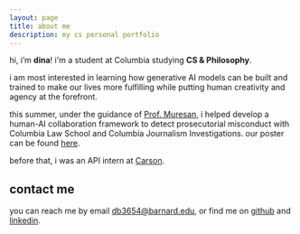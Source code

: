```yaml
---
layout: page
title: about me
description: my cs personal portfolio
---
```


hi, i’m **dina**! i'm a student at Columbia studying **CS & Philosophy**.

i am most interested in learning how generative AI models can be built and trained to make our lives more fulfilling while putting human creativity and agency at the forefront.

this summer, under the guidance of [Prof. Muresan](https://www.cs.columbia.edu/~smara/), i helped develop a human-AI collaboration framework to detect prosecutorial misconduct with Columbia Law School and Columbia Journalism Investigations. our poster can be found [here](/assets/improperconduct.pdf).

before that, i was an API intern at [Carson](https://www.carson.live/).

## contact me

you can reach me by email [db3654@barnard.edu](mailto:db3654@barnard.edu), or find me on [github](https://github.com/dinablachman) and [linkedin](https://www.linkedin.com/in/dinablachman/).

<script>
document.querySelectorAll('.transform-link').forEach(link => {
    link.addEventListener('click', function() {
        const original = this.dataset.original;
        const transformed = this.dataset.transformed;
        this.textContent = this.textContent === original ? transformed : original;
    });
});
</script>

<style>.transform-link {
    cursor: pointer;
    color: #000000;
    border: 2px dotted #000000;
    padding: 2px 6px;
    border-radius: 4px;
    transition: all 0.3s ease;
}

.transform-link:hover {
    border-color: #38a169;
    color: #38a169;
}
</style>